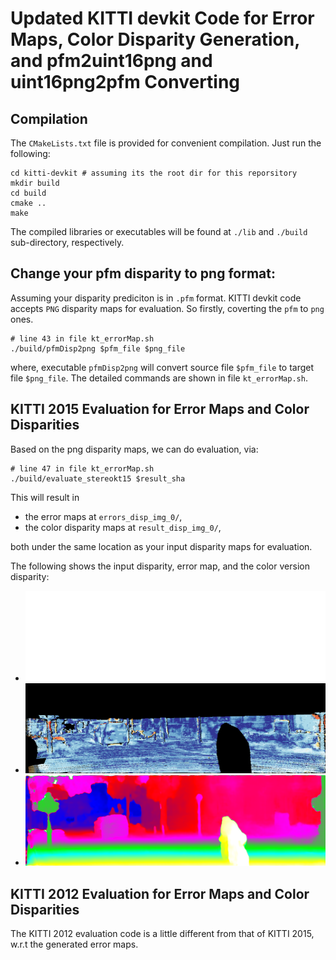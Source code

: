 # Updated KITTI devkit Code for Error Maps, Color Disparity Generation, and pfm2uint16png and uint16png2pfm Converting

## Compilation

The `CMakeLists.txt` file is provided for convenient compilation. Just run the following:

```
cd kitti-devkit # assuming its the root dir for this reporsitory
mkdir build
cd build
cmake ..
make
```

The compiled libraries or executables will be found at `./lib` and `./build` sub-directory, respectively.

## Change your pfm disparity to png format:

Assuming your disparity prediciton is in `.pfm` format. KITTI devkit code accepts `PNG` disparity maps for evaluation. So firstly, coverting the `pfm` to `png` ones.

```
# line 43 in file kt_errorMap.sh
./build/pfmDisp2png $pfm_file $png_file
```

where, executable `pfmDisp2png` will convert source file `$pfm_file` to target file `$png_file`. The detailed commands are shown in file `kt_errorMap.sh`.

## KITTI 2015 Evaluation for Error Maps and Color Disparities

Based on the png disparity maps, we can do evaluation, via:

```
# line 47 in file kt_errorMap.sh
./build/evaluate_stereokt15 $result_sha
```

This will result in 
- the error maps at `errors_disp_img_0/`,
- the color disparity maps at `result_disp_img_0/`,

both under the same location as your input disparity maps for evaluation.

The following shows the input disparity, error map, and the color version disparity:

- ![disp-input](./imgs/000002_10_input.png)
- ![disp-err](./imgs/000002_10_errorMap.png)
- ![disp-color](./imgs/000002_10_color.png)

## KITTI 2012 Evaluation for Error Maps and Color Disparities 

The KITTI 2012 evaluation code is a little different from that of KITTI 2015, w.r.t the generated error maps. 



